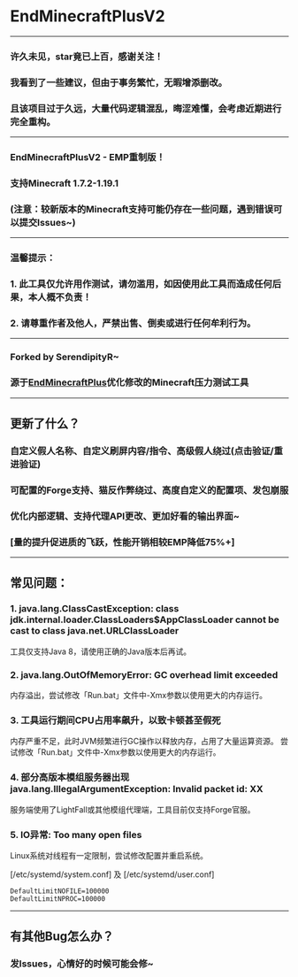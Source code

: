 # EndMinecraftPlusV2
___
### 许久未见，star竟已上百，感谢关注！
### 我看到了一些建议，但由于事务繁忙，无暇增添删改。
### 且该项目过于久远，大量代码逻辑混乱，晦涩难懂，会考虑近期进行完全重构。
___
### EndMinecraftPlusV2 - EMP重制版！
### 支持Minecraft 1.7.2-1.19.1
### (注意：较新版本的Minecraft支持可能仍存在一些问题，遇到错误可以提交Issues~)
___
### 温馨提示：
### 1. 此工具仅允许用作测试，请勿滥用，如因使用此工具而造成任何后果，本人概不负责！
### 2. 请尊重作者及他人，严禁出售、倒卖或进行任何牟利行为。
___
### Forked by SerendipityR~
### 源于<a href="https://github.com/ReActRailGun/EndMinecraftPlus">EndMinecraftPlus</a>优化修改的Minecraft压力测试工具
___
## 更新了什么？
### 自定义假人名称、自定义刷屏内容/指令、高级假人绕过(点击验证/重进验证)
### 可配置的Forge支持、猫反作弊绕过、高度自定义的配置项、发包崩服
### 优化内部逻辑、支持代理API更改、更加好看的输出界面~
### [量的提升促进质的飞跃，性能开销相较EMP降低75%+]
___
## 常见问题：
### 1. java.lang.ClassCastException: class jdk.internal.loader.ClassLoaders$AppClassLoader cannot be cast to class java.net.URLClassLoader
工具仅支持Java 8，请使用正确的Java版本后再试。
### 2. java.lang.OutOfMemoryError: GC overhead limit exceeded
内存溢出，尝试修改「Run.bat」文件中-Xmx参数以使用更大的内存运行。
### 3. 工具运行期间CPU占用率飙升，以致卡顿甚至假死
内存严重不足，此时JVM频繁进行GC操作以释放内存，占用了大量运算资源。
尝试修改「Run.bat」文件中-Xmx参数以使用更大的内存运行。
### 4. 部分高版本模组服务器出现java.lang.IllegalArgumentException: Invalid packet id: XX
服务端使用了LightFall或其他模组代理端，工具目前仅支持Forge官服。
### 5. IO异常: Too many open files
Linux系统对线程有一定限制，尝试修改配置并重启系统。

[/etc/systemd/system.conf] 及 [/etc/systemd/user.conf]

```
DefaultLimitNOFILE=100000
DefaultLimitNPROC=100000
```
___
## 有其他Bug怎么办？
### 发Issues，心情好的时候可能会修~
